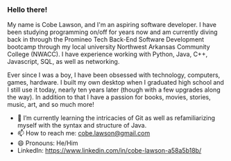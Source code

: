 ### Hello there!

My name is Cobe Lawson, and I'm an aspiring software developer. I have been studying programming on/off for years now and am currently diving back in through the Promineo Tech Back-End Software Development bootcamp through my local university Northwest Arkansas Community College (NWACC). I have experience working with Python, Java, C++, Javascript, SQL, as well as networking. 

Ever since I was a boy, I have been obsessed with technology, computers, games, hardware. I built my own desktop when I graduated high school and I still use it today, nearly ten years later (though with a few upgrades along the way). In addition to that I have a passion for books, movies, stories, music, art, and so much more!


- 🌱 I’m currently learning the intricacies of Git as well as refamiliarizing myself with the syntax and structure of Java.
- 📫 How to reach me: cobe.lawson@gmail.com
- 😄 Pronouns: He/Him
- LinkedIn: https://www.linkedin.com/in/cobe-lawson-a58a5b18b/
